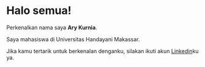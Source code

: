 # Halo semua! 

Perkenalkan nama saya **Ary Kurnia**.<br>

Saya mahasiswa di Universitas Handayani Makassar.<br>

Jika kamu tertarik untuk berkenalan denganku, silakan ikuti akun [Linkedin](https://www.linkedin.com/in/arykurnia/)ku ya.

<!---
AryKurnia/AryKurnia is a ✨ special ✨ repository because its `README.md` (this file) appears on your GitHub profile.
You can click the Preview link to take a look at your changes.
--->
